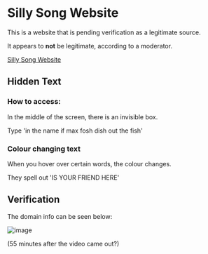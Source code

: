 # Silly Song Website

This is a website that is pending verification as a legitimate source.

It appears to **not** be legitimate, according to a moderator.

[Silly Song Website](https://whatthissillysongshows.com/)

## Hidden Text

### How to access:
In the middle of the screen, there is an invisible box.

Type 'in the name if max fosh dish out the fish'

### Colour changing text
When you hover over certain words, the colour changes.

They spell out 'IS YOUR FRIEND HERE'

## Verification

The domain info can be seen below:

![image](https://user-images.githubusercontent.com/28175652/183035919-30a369e7-ce6e-4372-83da-51643d7dd64a.png)

(55 minutes after the video came out?)
